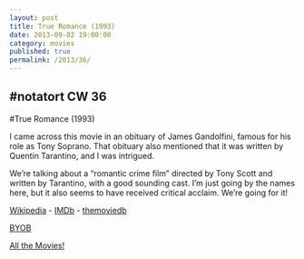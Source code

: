 ```yaml
---
layout: post
title: True Romance (1993)
date: 2013-09-02 19:00:00
category: movies
published: true
permalink: /2013/36/
---
```


## \#notatort CW 36

#True Romance \(1993\)

I came across this movie in an obituary of James Gandolfini, famous for his role as Tony Soprano. That obituary also mentioned that it was written by Quentin Tarantino, and I was intrigued.

We’re talking about a “romantic crime film” directed by Tony Scott and written by Tarantino, with a good sounding cast. I’m just going by the names here, but it also seems to have received critical acclaim. We’re going for it!

[Wikipedia](https://en.wikipedia.org/wiki/True_Romance) - [IMDb](http://www.imdb.com/title/tt0108399/) - [themoviedb](http://www.themoviedb.org/movie/319-true-romance)

[BYOB](http://cl.ly/2J00401c0V0J)

[All the Movies!](http://notatort.com/allthemovies/)

<!--include jquery & backstretch-->

<script type="text/javascript" src="https://ajax.googleapis.com/ajax/libs/jquery/1.7.2/jquery.min.js"></script>

<script type="text/javascript" src="http://notatort.com/jquery.backstretch.min.js"></script>

<script type="text/javascript">

$(function(){

     $(window).resize(function(){
     
         if($(this).width() >= 767){
         
             $.backstretch("http://notatort.com/bg36.jpg", {speed: 150});
             
         }
         
      })
      
      .resize();//trigger resize on page load
      
});

</script>